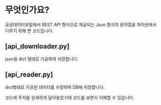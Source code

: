 # 무엇인가요?
공공데이터포털에서 REST API 형식으로 제공되는 Json 형식의 문자열을 파이썬에서 다루기 위해 짠 코드입니다.

## [api_downloader.py]
  json을 dict 형태로 가공하여 저장합니다.
  
## [api_reader.py]
  dict형태로 가공된 데이터를 수정하여 DB에 저장합니다.
  
코드에 주석을 상세하게 달아놓았기에 코드를 보면서 이해할 수 있습니다.
